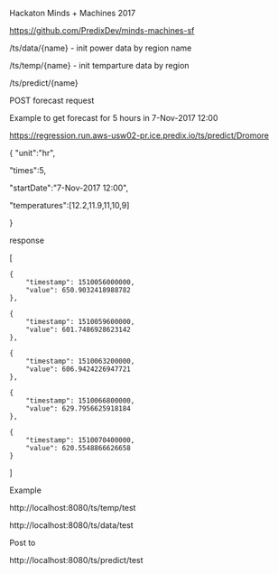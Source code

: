 Hackaton Minds + Machines 2017 

https://github.com/PredixDev/minds-machines-sf


/ts/data/{name} - init power data by region name

/ts/temp/{name} - init temparture data by region

/ts/predict/{name} 

POST forecast request 



Example to get forecast for 5 hours in 7-Nov-2017 12:00

https://regression.run.aws-usw02-pr.ice.predix.io/ts/predict/Dromore

{
   "unit":"hr",
   
   "times":5,
   
   "startDate":"7-Nov-2017 12:00",
   
   "temperatures":[12.2,11.9,11,10,9]
   
   }
   
   
   response 
   
[

    {
        "timestamp": 1510056000000,
        "value": 650.9032418988782
    },
    
    {
        "timestamp": 1510059600000,
        "value": 601.7486928623142
    },
    
    {
        "timestamp": 1510063200000,
        "value": 606.9424226947721
    },
    
    {
        "timestamp": 1510066800000,
        "value": 629.7956625918184
    },
    
    {
        "timestamp": 1510070400000,
        "value": 620.5548866626658
    }
    
]

Example

   http://localhost:8080/ts/temp/test
   
   http://localhost:8080/ts/data/test
   
   Post to 
   
   http://localhost:8080/ts/predict/test
   
